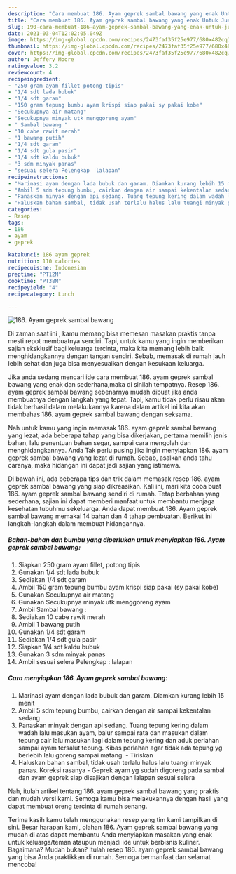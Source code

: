 ```yaml
---
description: "Cara membuat 186. Ayam geprek sambal bawang yang enak Untuk Jualan"
title: "Cara membuat 186. Ayam geprek sambal bawang yang enak Untuk Jualan"
slug: 190-cara-membuat-186-ayam-geprek-sambal-bawang-yang-enak-untuk-jualan
date: 2021-03-04T12:02:05.049Z
image: https://img-global.cpcdn.com/recipes/2473faf35f25e977/680x482cq70/186-ayam-geprek-sambal-bawang-foto-resep-utama.jpg
thumbnail: https://img-global.cpcdn.com/recipes/2473faf35f25e977/680x482cq70/186-ayam-geprek-sambal-bawang-foto-resep-utama.jpg
cover: https://img-global.cpcdn.com/recipes/2473faf35f25e977/680x482cq70/186-ayam-geprek-sambal-bawang-foto-resep-utama.jpg
author: Jeffery Moore
ratingvalue: 3.2
reviewcount: 4
recipeingredient:
- "250 gram ayam fillet potong tipis"
- "1/4 sdt lada bubuk"
- "1/4 sdt garam"
- "150 gram tepung bumbu ayam krispi siap pakai sy pakai kobe"
- "Secukupnya air matang"
- "Secukupnya minyak utk menggoreng ayam"
- " Sambal bawang "
- "10 cabe rawit merah"
- "1 bawang putih"
- "1/4 sdt garam"
- "1/4 sdt gula pasir"
- "1/4 sdt kaldu bubuk"
- "3 sdm minyak panas"
- "sesuai selera Pelengkap  lalapan"
recipeinstructions:
- "Marinasi ayam dengan lada bubuk dan garam. Diamkan kurang lebih 15 menit"
- "Ambil 5 sdm tepung bumbu, cairkan dengan air sampai kekentalan sedang"
- "Panaskan minyak dengan api sedang. Tuang tepung kering dalam wadah lalu masukan ayam, balur sampai rata dan masukan dalam tepung cair lalu masukan lagi dalam tepung kering dan aduk perlahan sampai ayam tersalut tepung. Kibas perlahan agar tidak ada tepung yg berlebih lalu goreng sampai matang. Tiriskan"
- "Haluskan bahan sambal, tidak usah terlalu halus lalu tuangi minyak panas. Koreksi rasanya Geprek ayam yg sudah digoreng pada sambal dan ayam geprek siap disajikan dengan lalapan sesuai selera"
categories:
- Resep
tags:
- 186
- ayam
- geprek

katakunci: 186 ayam geprek 
nutrition: 110 calories
recipecuisine: Indonesian
preptime: "PT12M"
cooktime: "PT38M"
recipeyield: "4"
recipecategory: Lunch

---
```



![186. Ayam geprek sambal bawang](https://img-global.cpcdn.com/recipes/2473faf35f25e977/680x482cq70/186-ayam-geprek-sambal-bawang-foto-resep-utama.jpg)

Di zaman  saat ini , kamu memang bisa memesan masakan praktis tanpa mesti repot membuatnya sendiri. Tapi, untuk kamu yang ingin memberikan sajian eksklusif bagi keluarga tercinta, maka kita memang lebih baik menghidangkannya dengan tangan sendiri. Sebab, memasak di rumah jauh lebih sehat dan juga bisa menyesuaikan dengan kesukaan keluarga.

Jika anda sedang mencari ide cara membuat 186. ayam geprek sambal bawang yang enak dan sederhana,maka di sinilah tempatnya. Resep 186. ayam geprek sambal bawang  sebenarnya mudah dibuat jika anda membuatnya dengan langkah yang tepat. Tapi, kamu tidak perlu risau akan tidak berhasil dalam melakukannya 
karena dalam artikel ini kita akan membahas 186. ayam geprek sambal bawang dengan seksama.  



Nah untuk kamu yang ingin memasak 186. ayam geprek sambal bawang yang lezat, ada beberapa tahap yang bisa dikerjakan, pertama memilih jenis bahan, lalu penentuan bahan segar, sampai cara mengolah dan menghidangkannya. Anda Tak perlu pusing jika ingin menyiapkan 186. ayam geprek sambal bawang yang lezat di rumah. Sebab, asalkan anda  tahu caranya, maka hidangan ini dapat jadi sajian yang istimewa.

Di bawah ini, ada beberapa tips dan trik dalam memasak resep 186. ayam geprek sambal bawang yang siap dikreasikan. Kali ini, mari kita coba buat 186. ayam geprek sambal bawang sendiri di rumah. Tetap berbahan yang sederhana, sajian ini dapat memberi manfaat untuk membantu menjaga kesehatan tubuhmu sekeluarga. Anda dapat membuat 186. Ayam geprek sambal bawang memakai 14 bahan dan 4 tahap pembuatan. Berikut ini langkah-langkah dalam membuat hidangannya.

<!--inarticleads1-->

##### Bahan-bahan dan bumbu yang diperlukan untuk menyiapkan 186. Ayam geprek sambal bawang:

1. Siapkan 250 gram ayam fillet, potong tipis
1. Gunakan 1/4 sdt lada bubuk
1. Sediakan 1/4 sdt garam
1. Ambil 150 gram tepung bumbu ayam krispi siap pakai (sy pakai kobe)
1. Gunakan Secukupnya air matang
1. Gunakan Secukupnya minyak utk menggoreng ayam
1. Ambil  Sambal bawang :
1. Sediakan 10 cabe rawit merah
1. Ambil 1 bawang putih
1. Gunakan 1/4 sdt garam
1. Sediakan 1/4 sdt gula pasir
1. Siapkan 1/4 sdt kaldu bubuk
1. Gunakan 3 sdm minyak panas
1. Ambil sesuai selera Pelengkap : lalapan




<!--inarticleads2-->

##### Cara menyiapkan 186. Ayam geprek sambal bawang:

1. Marinasi ayam dengan lada bubuk dan garam. Diamkan kurang lebih 15 menit
1. Ambil 5 sdm tepung bumbu, cairkan dengan air sampai kekentalan sedang
1. Panaskan minyak dengan api sedang. Tuang tepung kering dalam wadah lalu masukan ayam, balur sampai rata dan masukan dalam tepung cair lalu masukan lagi dalam tepung kering dan aduk perlahan sampai ayam tersalut tepung. Kibas perlahan agar tidak ada tepung yg berlebih lalu goreng sampai matang. - Tiriskan
1. Haluskan bahan sambal, tidak usah terlalu halus lalu tuangi minyak panas. Koreksi rasanya - Geprek ayam yg sudah digoreng pada sambal dan ayam geprek siap disajikan dengan lalapan sesuai selera




Nah, itulah artikel tentang  186. ayam geprek sambal bawang  yang praktis dan mudah versi kami. Semoga kamu bisa melakukannya dengan hasil yang dapat membuat oreng tercinta di rumah senang. 

Terima kasih kamu telah menggunakan resep yang tim kami tampilkan di sini. Besar harapan kami, olahan  186. Ayam geprek sambal bawang yang mudah di atas dapat membantu Anda menyiapkan masakan yang enak untuk keluarga/teman ataupun menjadi ide untuk berbisnis kuliner. Bagaimana? Mudah bukan? Itulah resep 186. ayam geprek sambal bawang yang bisa Anda praktikkan di rumah. Semoga bermanfaat dan selamat mencoba!

